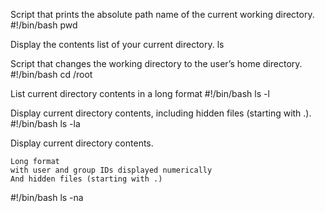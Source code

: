 Script that prints the absolute path name of the current working directory.
#!/bin/bash
pwd

Display the contents list of your current directory.
ls

Script that changes the working directory to the user’s home directory.
#!/bin/bash                                                                     cd /root

List current directory contents in a long format
#!/bin/bash
ls -l

Display current directory contents, including hidden files (starting with .).
#!/bin/bash
ls -la

Display current directory contents.

    Long format
    with user and group IDs displayed numerically
    And hidden files (starting with .)

#!/bin/bash
ls -na


